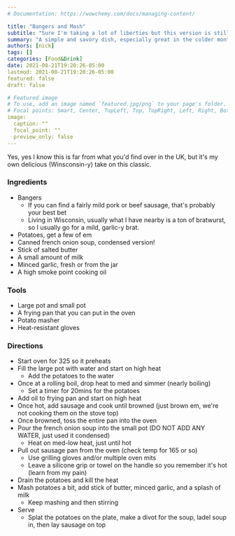 ```yaml
---
# Documentation: https://wowchemy.com/docs/managing-content/

title: "Bangers and Mash"
subtitle: "Sure I'm taking a lot of liberties but this version is still good"
summary: "A simple and savory dish, especially great in the colder months."
authors: [nick]
tags: []
categories: [Food&Drink]
date: 2021-08-21T19:20:26-05:00
lastmod: 2021-08-21T19:20:26-05:00
featured: false
draft: false

# Featured image
# To use, add an image named `featured.jpg/png` to your page's folder.
# Focal points: Smart, Center, TopLeft, Top, TopRight, Left, Right, BottomLeft, Bottom, BottomRight.
image:
  caption: ""
  focal_point: ""
  preview_only: false
---
```


Yes, yes I know this is far from what you'd find over in the UK, but it's my own delicious (Winsconsin-y) take on this classic.

### Ingredients
- Bangers
  - If you can find a fairly mild pork or beef sausage, that's probably your best bet
  - Living in Wisconsin, usually what I have nearby is a ton of bratwurst, so I usually go for a mild, garlic-y brat.
- Potatoes, get a few of em
- Canned french onion soup, condensed version!
- Stick of salted butter
- A small amount of milk
- Minced garlic, fresh or from the jar
- A high smoke point cooking oil

### Tools
- Large pot and small pot
- A frying pan that you can put in the oven
- Potato masher
- Heat-resistant gloves

### Directions
- Start oven for 325 so it preheats
- Fill the large pot with water and start on high heat
  - Add the potatoes to the water
- Once at a rolling boil, drop heat to med and simmer (nearly boiling)
  - Set a timer for 20mins for the potatoes
- Add oil to frying pan and start on high heat
- Once hot, add sausage and cook until browned (just brown em, we're not cooking them on the stove top)
- Once browned, toss the entire pan into the oven
- Pour the french onion soup into the small pot (DO NOT ADD ANY WATER, just used it condensed)
  - Heat on med-low heat, just until hot
- Pull out sausage pan from the oven (check temp for 165 or so)
  - Use grilling gloves and/or multiple oven mits
  - Leave a silicone grip or towel on the handle so you remember it's hot (learn from my pain)
- Drain the potatoes and kill the heat
- Mash potatoes a bit, add stick of butter, minced garlic, and a splash of milk
  - Keep mashing and then stirring
- Serve
  - Splat the potatoes on the plate, make a divot for the soup, ladel soup in, then lay sausage on top